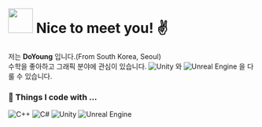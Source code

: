 # <img src="https://github.com/JustDoYoung/JustDoYoung/assets/63029463/312b6a4a-8df0-4ae7-9a19-42dc5d5e3a7b" width="50" height="50"/> Nice to meet you! ✌️

저는 **DoYoung** 입니다.(From South Korea, Seoul)   
수학을 좋아하고 그래픽 분야에 관심이 있습니다. ![Unity](https://img.shields.io/badge/unity-%23000000.svg?style=plastic&logo=unity&logoColor=white) 와 ![Unreal Engine](https://img.shields.io/badge/unrealengine-%23313131.svg?style=plastic&logo=unrealengine&logoColor=white) 을 다룰 수 있습니다.

### 🌱 Things I code with ...
  ![C++](https://img.shields.io/badge/c++-%2300599C.svg?style=for-the-badge&logo=c%2B%2B&logoColor=white)
  ![C#](https://img.shields.io/badge/c%23-%23239120.svg?style=for-the-badge&logo=csharp&logoColor=white)
  ![Unity](https://img.shields.io/badge/unity-%23000000.svg?style=for-the-badge&logo=unity&logoColor=white) 
  ![Unreal Engine](https://img.shields.io/badge/unrealengine-%23313131.svg?style=for-the-badge&logo=unrealengine&logoColor=white) 


<!--
**JustDoYoung/JustDoYoung** is a ✨ _special_ ✨ repository because its `README.md` (this file) appears on your GitHub profile.

Here are some ideas to get you started:

- 🔭 I’m currently working on ...
- 🌱 I’m currently learning ...
- 👯 I’m looking to collaborate on ...
- 🤔 I’m looking for help with ...
- 💬 Ask me about ...
- 📫 How to reach me: ...
- 😄 Pronouns: ...
- ⚡ Fun fact: ...
-->
